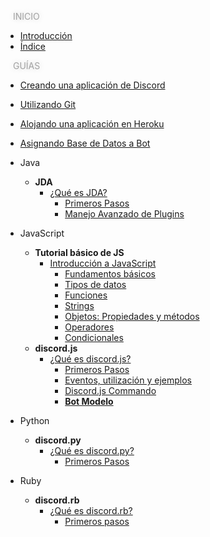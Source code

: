 
<a style="flex: 1 2 auto;
  margin: 2px;
  font-size: 14px;
  padding: 10px;
  text-align: center;
  text-transform: uppercase;
  transition: 2.3s;
  color: #a2a2a2;
  text-shadow: 0px 0px 10px rgba(0,0,0,0.2);">Inicio</a>

* [<i class="fas fa-align-justify"></i> Introducción](/)
* [<i class="far fa-map"></i> Índice](/indice.md)

<a style="flex: 1 2 auto;
  margin: 2px;
  font-size: 14px;
  padding: 10px;
  text-align: center;
  text-transform: uppercase;
  transition: 2.3s;
  color: #a2a2a2;
  text-shadow: 0px 0px 10px rgba(0,0,0,0.2);">Guías</a>

* [Creando una aplicación de Discord](/general/creando-aplicación-de-discord.md)
* [<font color="orange"><i class="fab fa-git"></i></font> Utilizando Git](/general/utilizando-git.md)
* [Alojando una aplicación en Heroku](/general/alojando-bot-en-heroku.md)
* [Asignando Base de Datos a Bot](/general/asignar-base-de-datos-en-heroku.md)
* <i class="fab fa-java"></i> Java
  * **<i class="fas fa-archive"></i> JDA**
    * [¿Qué es JDA?](/java/jda.md)
      * [Primeros Pasos](/java/primeros-pasos.md)
      * [Manejo Avanzado de Plugins](/java/Sistema-Avanzado-de-Plugins.md)

* <i class="fab fa-js"></i> JavaScript
  * **<i class="fas fa-archive"></i> Tutorial básico de JS**
    * [Introducción a JavaScript](/js/introduccion.md)
      * [Fundamentos básicos](/js/comenzando.md)
      * [Tipos de datos](/js/tipo-de-datos.md)
      * [Funciones](/js/funciones.md)
      * [Strings](/js/string.md)
      * [Objetos: Propiedades y métodos](/js/objetos.md)
      * [Operadores](/js/operadores.md)
      * [Condicionales](/js/condicionales.md)
  * **<i class="fas fa-archive"></i> discord.js**
    * [¿Qué es discord.js?](/js/discord-js.md)
      * [Primeros Pasos](/js/primeros-pasos.md)
      * [Eventos, utilización y ejemplos](/js/eventos.md)
      * [Discord.js Commando](/js/commando.md)
      * [**<i class="fas fa-download" title="Descarga el bot modelo de esta librería."></i> Bot Modelo**](https://github.com/MrDevsaider/discordjs-bot-example)

* <i class="fab fa-python"></i> Python
  * **<i class="fas fa-archive"></i> discord.py**
    * [¿Qué es discord.py?](/py/discord-py.md)
      * [Primeros Pasos](/py/primeros-pasos.md)

* <i class="far fa-gem"></i> Ruby
  * **<i class="fas fa-archive"></i> discord.rb**
    * [¿Qué es discord.rb?](/rb/discordrb.md)
      * [Primeros pasos](/rb/primeros-pasos.md)
